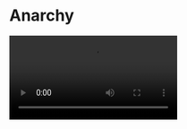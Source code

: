<primary-label ref="event-held" />

# Anarchy

<video src="https://www.youtube.com/watch?v=eJ3wrRLPGIs" />

[Map Download](https://1drv.ms/u/s!Ajc2CthqxhPDiRuchitpjDBO2NQr?e=w8Tx33&v=eJ3wrRLPGIs)

> Das Event läuft vom **8.10.2023** um **17:00 Uhr** bis zum **15.10.2023** um **18:00 Uhr**.
> 

## Über das Event {id="general-info"}

Das Anarchy Event ist ein Event, bei dem es darum geht, in einer Welt ohne Regeln zu überleben. Das Event dauert 7 Tage
und es können maximal 200 Spieler
gleichzeitig auf der Welt spielen. Das Ziel ist es, so lange wie möglich zu überleben und die Welt zu erkunden.

## Zusätzliche Regeln {id="rules"}

> Das bedeutet **fast** keine Regeln. Es handelt sich um einen Server, auf dem du dich frei entfalten kannst und
> Geschichten sowie Charaktere erschaffen kannst. **ABER** ...
>
{title="Anarchy:" style="note"}

1. **Cheating**: Verwende kein X-Ray, Hack-Clients oder andere Cheating-Tools. Ein fairer Wettbewerb und Spielspaß
   stehen im Vordergrund.
2. Das Erstellen von Lagmaschinen oder jegliche Handlungen, die den Server extrem beeinflussen und zum Crash führen
   könnten sind zu unterlassen. Es geht um Spaß, nicht um das Sabotieren des Erlebnisses für andere.

## Q&amp;A {id="q-a"}

{collapsible="true" default-state="collapsed"}
Wie lange läuft das Event? {id="event-date"}
: Das Event läuft vom **8.10.2023** um **17:00 Uhr** bis zum **15.10.2023** um **18:00 Uhr**.
